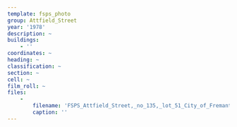 ```yaml
---
template: fsps_photo
group: Attfield_Street
year: '1978'
description: ~
buildings:
    - ''
coordinates: ~
heading: ~
classification: ~
section: ~
cell: ~
film_roll: ~
files:
    -
        filename: 'FSPS_Attfield_Street,_no_135,_lot_51_City_of_Fremantle,_17-13-F_1978.png'
        caption: ''
---
```


